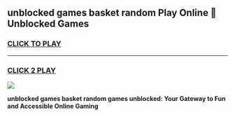 
## unblocked games basket random Play Online 👋 Unblocked Games
<h3>
<a href="https://premium.freeplayer.one?title=unblocked_games_basket_random&ref=19F">CLICK TO PLAY</a></h3>
<hr>

<h3>
<a href="https://premium.freeplayer.one?title=unblocked_games_basket_random&ref=19F">CLICK 2 PLAY</a>
  
</h3>

<a href="https://premium.freeplayer.one?title=unblocked_games_basket_random&ref=19F"><img src="https://clearcache.store/games.png"></a>


**unblocked games basket random games unblocked: Your Gateway to Fun and Accessible Online Gaming**
